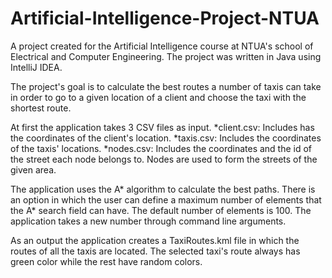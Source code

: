 # Artificial-Intelligence-Project-NTUA

A project created for the Artificial Intelligence course at NTUA's school of Electrical and Computer Engineering. The project was written in Java using IntelliJ IDEA.

The project's goal is to calculate the best routes a number of taxis can take in order to go to a given location of a client and choose the taxi with the shortest route.

At first the application takes 3 CSV files as input.
*client.csv: Includes has the coordinates of the client's location. 
*taxis.csv: Includes the coordinates of the taxis' locations. 
*nodes.csv: Includes the coordinates and the id of the street each node belongs to. Nodes are used to form the streets of the given area.

The application uses the A* algorithm to calculate the best paths. There is an option in which the user can define a maximum number of elements that the A* search field can have. The default number of elements is 100. The application takes a new number through command line arguments.

As an output the application creates a TaxiRoutes.kml file in which the routes of all the taxis are located. The selected taxi's route always has green color while the rest have random colors.
